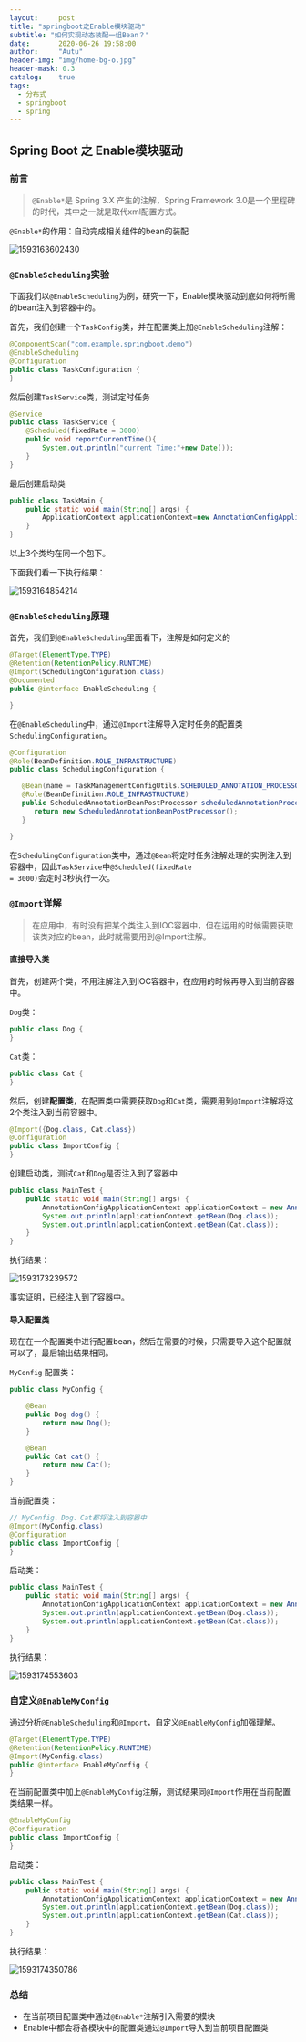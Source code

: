 ```yaml
---
layout:     post
title: "springboot之Enable模块驱动"
subtitle: "如何实现动态装配一组Bean？"
date:       2020-06-26 19:58:00
author:     "Autu"
header-img: "img/home-bg-o.jpg"
header-mask: 0.3
catalog:    true
tags:
  - 分布式
  - springboot
  - spring
---
```


## Spring Boot 之 Enable模块驱动

### 前言

> <code>@Enable*</code>是 Spring 3.X 产生的注解，Spring Framework 3.0是一个里程碑的时代，其中之一就是取代xml配置方式。

<code>@Enable*</code>的作用：自动完成相关组件的bean的装配

![1593163602430](http://123.57.45.66/images/autu_blog/micro_service/springboot/2020-06-26-spring-@Enable-@Import/1593163602430.png)

### <code>@EnableScheduling</code>实验

下面我们以<code>@EnableScheduling</code>为例，研究一下，Enable模块驱动到底如何将所需的bean注入到容器中的。

首先，我们创建一个<code>TaskConfig</code>类，并在配置类上加<code>@EnableScheduling</code>注解：

```java
@ComponentScan("com.example.springboot.demo")
@EnableScheduling
@Configuration
public class TaskConfiguration {
}
```

然后创建<code>TaskService</code>类，测试定时任务

```java
@Service
public class TaskService {
    @Scheduled(fixedRate = 3000)
    public void reportCurrentTime(){
        System.out.println("current Time:"+new Date());
    }
}
```

最后创建启动类

```java
public class TaskMain {
    public static void main(String[] args) {
        ApplicationContext applicationContext=new AnnotationConfigApplicationContext(TaskConfiguration.class);
    }
}
```

以上3个类均在同一个包下。

下面我们看一下执行结果：

![1593164854214](http://123.57.45.66/images/autu_blog/micro_service/springboot/2020-06-26-spring-@Enable-@Import/1593164854214.png)

### <code>@EnableScheduling</code>原理

首先，我们到<code>@EnableScheduling</code>里面看下，注解是如何定义的

```java
@Target(ElementType.TYPE)
@Retention(RetentionPolicy.RUNTIME)
@Import(SchedulingConfiguration.class)
@Documented
public @interface EnableScheduling {

}
```

在<code>@EnableScheduling</code>中，通过<code>@Import</code>注解导入定时任务的配置类<code>SchedulingConfiguration</code>。

```java
@Configuration
@Role(BeanDefinition.ROLE_INFRASTRUCTURE)
public class SchedulingConfiguration {

   @Bean(name = TaskManagementConfigUtils.SCHEDULED_ANNOTATION_PROCESSOR_BEAN_NAME)
   @Role(BeanDefinition.ROLE_INFRASTRUCTURE)
   public ScheduledAnnotationBeanPostProcessor scheduledAnnotationProcessor() {
      return new ScheduledAnnotationBeanPostProcessor();
   }

}
```

在<code>SchedulingConfiguration</code>类中，通过<code>@Bean</code>将定时任务注解处理的实例注入到容器中，因此<code>TaskService</code>中<code>@Scheduled(fixedRate = 3000)</code>会定时3秒执行一次。

### <code>@Import</code>详解

> 在应用中，有时没有把某个类注入到IOC容器中，但在运用的时候需要获取该类对应的bean，此时就需要用到@Import注解。

#### 直接导入类

首先，创建两个类，不用注解注入到IOC容器中，在应用的时候再导入到当前容器中。

<code>Dog</code>类：

```java
public class Dog {
}
```

<code>Cat</code>类：

```java
public class Cat {
}
```

然后，创建**配置类**，在配置类中需要获取<code>Dog</code>和<code>Cat</code>类，需要用到<code>@Import</code>注解将这2个类注入到当前容器中。

```java
@Import({Dog.class, Cat.class})
@Configuration
public class ImportConfig {
}
```

创建启动类，测试<code>Cat</code>和<code>Dog</code>是否注入到了容器中

```java
public class MainTest {
    public static void main(String[] args) {
        AnnotationConfigApplicationContext applicationContext = new AnnotationConfigApplicationContext(ImportConfig.class);
        System.out.println(applicationContext.getBean(Dog.class));
        System.out.println(applicationContext.getBean(Cat.class));
    }
}
```

执行结果：

![1593173239572](http://123.57.45.66/images/autu_blog/micro_service/springboot/2020-06-26-spring-@Enable-@Import/1593173239572.png)

事实证明，已经注入到了容器中。

#### 导入配置类

现在在一个配置类中进行配置bean，然后在需要的时候，只需要导入这个配置就可以了，最后输出结果相同。

<code>MyConfig</code> 配置类：

```java
public class MyConfig {

    @Bean
    public Dog dog() {
        return new Dog();
    }

    @Bean
    public Cat cat() {
        return new Cat();
    }
}
```

当前配置类：

```java
// MyConfig、Dog、Cat都将注入到容器中
@Import(MyConfig.class)
@Configuration
public class ImportConfig {
}
```

启动类：

```java
public class MainTest {
    public static void main(String[] args) {
        AnnotationConfigApplicationContext applicationContext = new AnnotationConfigApplicationContext(ImportConfig.class);
        System.out.println(applicationContext.getBean(Dog.class));
        System.out.println(applicationContext.getBean(Cat.class));
    }
}
```

执行结果：

![1593174553603](http://123.57.45.66/images/autu_blog/micro_service/springboot/2020-06-26-spring-@Enable-@Import/1593174553603.png)

### 自定义<code>@EnableMyConfig</code>

通过分析<code>@EnableScheduling</code>和<code>@Import</code>，自定义<code>@EnableMyConfig</code>加强理解。

```java
@Target(ElementType.TYPE)
@Retention(RetentionPolicy.RUNTIME)
@Import(MyConfig.class)
public @interface EnableMyConfig {
}
```

在当前配置类中加上<code>@EnableMyConfig</code>注解，测试结果同<code>@Import</code>作用在当前配置类结果一样。

```java
@EnableMyConfig
@Configuration
public class ImportConfig {
}
```

启动类：

```java
public class MainTest {
    public static void main(String[] args) {
        AnnotationConfigApplicationContext applicationContext = new AnnotationConfigApplicationContext(ImportConfig.class);
        System.out.println(applicationContext.getBean(Dog.class));
        System.out.println(applicationContext.getBean(Cat.class));
    }
}
```

执行结果：

![1593174350786](http://123.57.45.66/images/autu_blog/micro_service/springboot/2020-06-26-spring-@Enable-@Import/1593174350786.png)

### 总结

- 在当前项目配置类中通过<code>@Enable*</code>注解引入需要的模块
- Enable中都会将各模块中的配置类通过<code>@Import</code>导入到当前项目配置类
